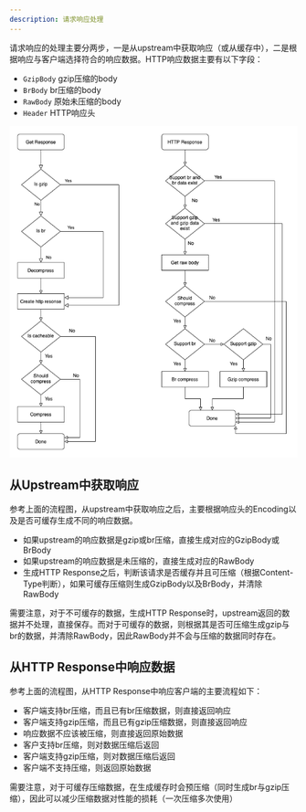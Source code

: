 ```yaml
---
description: 请求响应处理
---
```


请求响应的处理主要分两步，一是从upstream中获取响应（或从缓存中），二是根据响应与客户端选择符合的响应数据。HTTP响应数据主要有以下字段：

- `GzipBody` gzip压缩的body
- `BrBody` br压缩的body
- `RawBody` 原始未压缩的body
- `Header` HTTP响应头 

<p align="center">
<img src="./images/response.png"/>
</p>

## 从Upstream中获取响应

参考上面的流程图，从upstream中获取响应之后，主要根据响应头的Encoding以及是否可缓存生成不同的响应数据。

- 如果upstream的响应数据是gzip或br压缩，直接生成对应的GzipBody或BrBody
- 如果upstream的响应数据是未压缩的，直接生成对应的RawBody
- 生成HTTP Response之后，判断该请求是否缓存并且可压缩（根据Content-Type判断），如果可缓存压缩则生成GzipBody以及BrBody，并清除RawBody

需要注意，对于不可缓存的数据，生成HTTP Response时，upstream返回的数据并不处理，直接保存。而对于可缓存的数据，则根据其是否可压缩生成gzip与br的数据，并清除RawBody，因此RawBody并不会与压缩的数据同时存在。

## 从HTTP Response中响应数据

参考上面的流程图，从HTTP Response中响应客户端的主要流程如下：

- 客户端支持br压缩，而且已有br压缩数据，则直接返回响应
- 客户端支持gzip压缩，而且已有gzip压缩数据，则直接返回响应
- 响应数据不应该被压缩，则直接返回原始数据
- 客户支持br压缩，则对数据压缩后返回
- 客户端支持gzip压缩，则对数据压缩后返回
- 客户端不支持压缩，则返回原始数据

需要注意，对于可缓存压缩数据，在生成缓存时会预压缩（同时生成br与gzip压缩），因此可以减少压缩数据对性能的损耗（一次压缩多次使用）